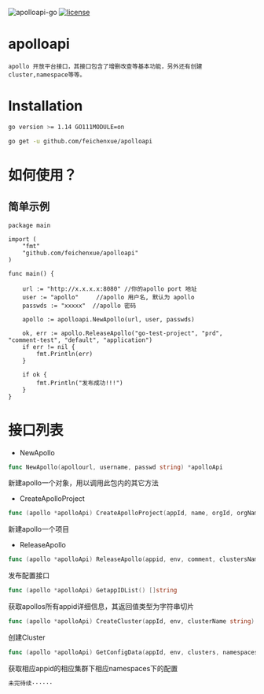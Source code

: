 ![apolloapi-go](https://img.shields.io/badge/apolloapi--go-v0.1-brightgreen)
[![license](http://dmlc.github.io/img/apache2.svg)](https://github.com/feichenxue/apolloapi/blob/master/LICENSE)

apolloapi
=========

```
apollo 开放平台接口，其接口包含了增删改查等基本功能，另外还有创建cluster,namespace等等。
```

# Installation

```bash
go version >= 1.14 GO111MODULE=on
```

```bash
go get -u github.com/feichenxue/apolloapi
```

# 如何使用？

## 简单示例


```golang
package main

import (
	"fmt"
	"github.com/feichenxue/apolloapi"
)

func main() {

	url := "http://x.x.x.x:8080" //你的apollo port 地址
	user := "apollo"     //apollo 用户名, 默认为 apollo
	passwds := "xxxxx"  //apollo 密码

	apollo := apolloapi.NewApollo(url, user, passwds)

	ok, err := apollo.ReleaseApollo("go-test-project", "prd", "comment-test", "default", "application")
	if err != nil {
		fmt.Println(err)
	}

	if ok {
		fmt.Println("发布成功!!!")
	}
}
```

# 接口列表

* NewApollo

```go
func NewApollo(apollourl, username, passwd string) *apolloApi
```
新建apollo一个对象，用以调用此包内的其它方法

* CreateApolloProject

```go
func (apollo *apolloApi) CreateApolloProject(appId, name, orgId, orgName, ownerName string) (bool, error)
```
新建apollo一个项目

* ReleaseApollo

```go
func (apollo *apolloApi) ReleaseApollo(appid, env, comment, clustersName, namespaceName string) (bool, error)
```
发布配置接口

```go
func (apollo *apolloApi) GetappIDList() []string
```
获取apollos所有appid详细信息，其返回值类型为字符串切片

```go
func (apollo *apolloApi) CreateCluster(appId, env, clusterName string) (bool, error)
```
创建Cluster

```go
func (apollo *apolloApi) GetConfigData(appId, env, clusters, namespaces string) (data map[string]string, err error)
```
获取相应appid的相应集群下相应namespaces下的配置

```go
未完待续······
```


